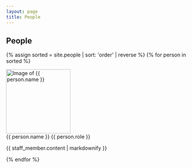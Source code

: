 ```yaml
---
layout: page
title: People
---
```


## People

{% assign sorted = site.people | sort: 'order' | reverse %}
{% for person in sorted %}
  <div class="person">
  	<img src="{{ person.profile_pic }}" alt="Image of {{ person.name }}" width="175px">
  	<br>
  	<span class="name">{{ person.name }}</span>
  	<span class="role">{{ person.role }}</span>
  	<a href="{{ person.website }}"><i class="fas fa-home"></i></a>
  	<a href="mailto:{{ person.email }}"><i class="fas fa-envelope"></i></a>
	<p>{{ staff_member.content | markdownify }}</p>
  </div>
{% endfor %}

<div style="clear:both"></div>

